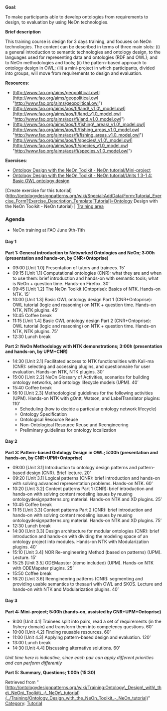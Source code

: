 __Goal__:


To make participants able to develop ontologies from requirements to design, to evaluation by using NeOn technologies.


__Brief description__


This training course is design for 3 days training, and focuses on NeOn technologies. The content can be described in terms of three main slots:
(i) a general introduction to semantic technologies and ontology design, to the languages used for representing data and ontologies (RDF and OWL); and to NeOn methodologies and tools; (ii) the pattern-based approach to ontology design in OWL; (iii) a mini-project in which participants, divided into groups, will move from requirements to design and evaluation.




__Resources__:



* [http://www.fao.org/aims/geopolitical.owl](http://www.fao.org/aims/geopolitical.owl "http://www.fao.org/aims/geopolitical.owl")
* [http://www.fao.org/aims/aos/fi/land\_v1.0\_model.owl](http://www.fao.org/aims/aos/fi/land_v1.0_model.owl "http://www.fao.org/aims/aos/fi/land_v1.0_model.owl")
* [http://www.fao.org/aims/aos/fi/fishing\_areas\_v1.0\_model.owl](http://www.fao.org/aims/aos/fi/fishing_areas_v1.0_model.owl "http://www.fao.org/aims/aos/fi/fishing_areas_v1.0_model.owl")
* [http://www.fao.org/aims/aos/fi/species\_v1.0\_model.owl](http://www.fao.org/aims/aos/fi/species_v1.0_model.owl "http://www.fao.org/aims/aos/fi/species_v1.0_model.owl")


__Exercises__:



* [Ontology Design with the NeOn Toolkit - NeOn tutorial/Mini-project](../Training/Ontology_Design_with_the_NeOn_Toolkit_-_NeOn_tutorial/Mini-project "Training:Ontology Design with the NeOn Toolkit - NeOn tutorial/Mini-project")
* [Ontology Design with the NeOn Toolkit - NeOn tutorial/Units 1 3-1 4: Basic OWL ontology design](../Training/Ontology_Design_with_the_NeOn_Toolkit_-_NeOn_tutorial/Units_1_3-1_4/_Basic_OWL_ontology_design "Training:Ontology Design with the NeOn Toolkit - NeOn tutorial/Units 1 3-1 4: Basic OWL ontology design")


[Create exercise for this tutorial](http://ontologydesignpatterns.org/wiki/Special:AddData/Form:Tutorial_Exercise_Form?Exercise_Description_Template[Tutorial]=Ontology Design with the NeOn Toolkit - NeOn tutorial) | [Training area](../Training/Main "Training:Main")

###   Agenda


* NeOn training at FAO June 9th-11th


####   Day 1


__Part 1: General introduction to Networked Ontologies and NeOn; 3:00h (presentation and hands-on, by CNR+Ontoprise)__



* 09:00 [Unit 1.0] Presentation of tutors and trainees. 15’
* 09:15 [Unit 1.1] Computational ontologies (CNR): what they are and when to use them: brief introduction and hands-on with semantic tools; what is NeOn + question time. Hands-on Firefox. 30’
* 09:45 [Unit 1.2] The NeOn Toolkit (Ontoprise): Basics of NTK. Hands-on NTK. 15’
* 10:00 [Unit 1.3] Basic OWL ontology design Part 1 (CNR+Ontoprise): OWL tutorial (logic and reasoning) on NTK + question time. Hands-on NTK, NTK plugins. 45’
* 10:45 Coffee break
* 11:15 [Unit 1.4] Basic OWL ontology design Part 2 (CNR+Ontoprise): OWL tutorial (logic and reasoning) on NTK + question time. Hands-on NTK, NTK plugins. 75’
* 12:30 Lunch break


__Part 2: NeOn Methodology with NTK demonstrations; 3:00h (presentation and hands-on, by UPM+CNR)__



* 14:30 [Unit 2.1] Facilitated access to NTK functionalities with Kali-ma (CNR): selecting and accessing plugins, and questionnaire for user evaluation. Hands-on NTK, NTK plugins. 30’
* 15:00 [Unit 2.2] NeOn Glossary of Activities, scenarios for building ontology networks, and ontology lifecycle models (UPM). 40’
* 15:40 Coffee break
* 16:10 [Unit 2.3] Methodological guidelines for the following activities (UPM). Hands-on NTK with gOntt, Watson, and LabelTranslator plugins: 110’
	+ Scheduling (how to decide a particular ontology network lifecycle)
	+ Ontology Specification
	+ Ontological Resource Reuse
	+ Non-Ontological Resource Reuse and Reengineering
	+ Preliminary guidelines for ontology localization


####   Day 2


__Part 3: Pattern-based Ontology Design in OWL; 5:00h (presentation and hands-on, by CNR+UPM+Ontoprise)__



* 09:00 [Unit 3.1] Introduction to ontology design patterns and pattern-based design (CNR). Brief lecture. 20’
* 09:20 [Unit 3.1] Logical patterns (CNR): brief introduction and hands-on with solving advanced representation problems. Hands-on NTK. 60’
* 10:20 [Unit 3.2] Content patterns Part 1 (CNR): brief introduction and hands-on with solving content modeling issues by reusing ontologydesignpatterns.org material. Hands-on NTK and XD plugins. 25’
* 10:45 Coffee break
* 11:15 [Unit 3.3] Content patterns Part 2 (CNR): brief introduction and hands-on with solving content modeling issues by reusing ontologydesignpatterns.org material. Hands-on NTK and XD plugins. 75’
* 12:30 Lunch break
* 14:30 [Unit 3.3] Design architecture for modular ontologies (CNR): brief introduction and hands-on with dividing the modeling space of an ontology project into modules. Hands-on NTK with Modularization plugins. 40’
* 15:10 [Unit 3.4] NOR Re-engineering Method (based on patterns) (UPM). Lecture. 15’
* 15:25 [Unit 3.5] ODEMapster (demo included) (UPM). Hands-on NTK with ODEMapster plugins. 25’
* 15:50 Coffee break
* 16:20 [Unit 3.6] Reengineering patterns (CNR): segmenting and providing usable semantics to thesauri with OWL and SKOS. Lecture and hands-on with NTK and Modularization plugins. 40’


####   Day 3


__Part 4: Mini-project; 5:00h (hands-on, assisted by CNR+UPM+Ontoprise)__



* 9:00 [Unit 4.1] Trainees split into pairs, read a set of requirements (in the fishery domain) and transform them into competency questions. 60’
* 10:00 [Unit 4.2] Finding reusable resources. 60’
* 11:00 [Unit 4.3] Applying pattern-based design and evaluation. 120’
* 13:00 Lunch break
* 14:30 [Unit 4.4] Discussing alternative solutions. 60’


_Unit time here is indicative, since each pair can apply different priorities and can perform differently_


__Part 5: Summary, Questions; 1:00h (15:30)__





Retrieved from "[http://ontologydesignpatterns.org/wiki/Training:Ontology\_Design\_with\_the\_NeOn\_Toolkit\_-\_NeOn\_tutorial](../Training/Ontology_Design_with_the_NeOn_Toolkit_-_NeOn_tutorial)"
 [Category](http://ontologydesignpatterns.org/wiki/Special:Categories "Special:Categories"): [Tutorial](../Category/Tutorial "Category:Tutorial")